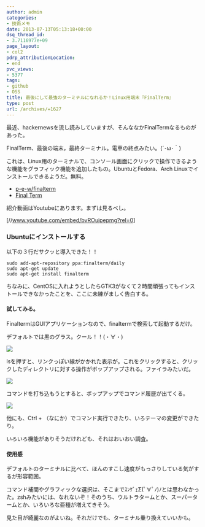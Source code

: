 ```yaml
---
author: admin
categories:
- 技術メモ
date: 2013-07-13T05:13:18+00:00
dsq_thread_id:
- 3.7116977e+09
page_layout:
- col2
pdrp_attributionLocation:
- end
pvc_views:
- 5377
tags:
- github
- OSS
title: 最後にして最強のターミナルになれるか！Linux用端末『FinalTerm』
type: post
url: /archives/=1627
---
```


最近、hackernewsを流し読みしていますが、そんななかFinalTermなるものがあった。

FinalTerm、最後の端末，最終ターミナル。電車の終点みたい。(´･ω･｀)

これは、Linux用のターミナルで、コンソール画面にクリックで操作できるような機能をグラフィック機能を追加したもの。UbuntuとFedora、Arch Linuxでインストールできるようだ。無料。

  * <a href="https://github.com/p-e-w/finalterm" target="_blank">p-e-w/finalterm</a>
  * <a href="https://finalterm.org/" target="_blank">Final Term</a>

紹介動画はYoutubeにあります。まずは見るべし。

[//www.youtube.com/embed/bvROuipepmg?rel=0]

### Ubuntuにインストールする

以下の３行だサクッと導入できた！！

    sudo add-apt-repository ppa:finalterm/daily
    sudo apt-get update
    sudo apt-get install finalterm
    

ちなみに、CentOSに入れようとしたらGTK3がなくて２時間頑張ってもインストールできなかったことを、ここに未練がましく告白する。

#### 試してみる。

FinaltermはGUIアプリケーションなので、finaltermで検索して起動するだけ。

デフォルトでは黒のグラス。クール！！(・∀・)

![][1]

lsを押すと、リンクっぽい線がかかれた表示が。これをクリックすると、クリックしたディレクトリに対する操作がボップアップされる。ファイラみたいだ。

![][2]

コマンドを打ち込もうとすると、ポップアップでコマンド履歴が出てくる。

![][3]

他にも、Ctrl + （なにか）でコマンド実行できたり、いろテーマの変更ができたり。
  
いろいろ機能がありそうだけれども、それはおいおい調査。

#### 使用感

デフォルトのターミナルに比べて、ほんのすこし速度がもっさりしている気がするが形容範囲。

コマンド補間やグラフィックな選択は、そこまでｽﾝｹﾞｪΣ(ﾟ∀ﾟﾉ)ﾉとは思わなかった。zshみたいには、なれないぞ！そのうち、ウルトラタームとか、スーパータームとか、いろいろな亜種が増えてきそう。

見た目が綺麗なのがよいね。それだけでも、ターミナル乗り換えていいかも。

 [1]: https://lh5.ggpht.com/-wpxT8yLB9PY/UeDaYu9qTtI/AAAAAAAAAlQ/RORUSdPulLY/SnapCrab_NoName_2013-7-13_13-32-4_No-00.jpg
 [2]: https://lh4.ggpht.com/-cyjWydQgx48/UeDa6cIOqZI/AAAAAAAAAlY/aAVD7By4k6g/SnapCrab_NoName_2013-7-13_13-43-5_No-00.jpg
 [3]: https://lh6.ggpht.com/-cx9GEU1FmeY/UeDfZL7RrcI/AAAAAAAAAl4/_gnDQ_FgNFs/SnapCrab_NoName_2013-7-13_14-2-16_No-00.jpg